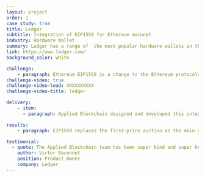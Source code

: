 ```yaml
---
layout: project
order: 1
case_study: true
title: Ledger
subtitle: Integration of EIP1559 for Ethereum mainnet
industry: Hardware Wallet
summary: Ledger has a range of  the most popular hardware wallets in the industry. These store a user’s private key enabling them to hold cryptocurrency and sign transactions more securely. Ledger provides two different models, the Nano S Plus and Nano X, the latter connecting through Bluetooth,  both of which support over 5,500 digital assets . The hardware wallets come equipped with the Ledger Live app, that allows users to buy, sell, own, and invest their crypto assets. Ledger has over 2M users in 165 countries.
link: https://www.ledger.com/
background_color: white

challenge:
    - paragraph: Ethereum EIP1559 is a change to the Ethereum protocols that allows the user to pay a high gas fee in order for their transaction to be prioritised (or a lower one, for lower priority and longer processing time). Ledger commissioned Applied Blockchain to add support for Ethereum’s EIP1559 in the Ledger live app. With this integration, both the Ledger Live Desktop and Ledger Live Mobile apps allow users to utilise EIP1559 transactions on  Ethereum.
challenge-video: true
challenge-video-lead: XXXXXXXXXX
challenge-video-title: ledger

delivery:
    - item:
      - paragraph: Applied Blockchain designed and developed this integration in collaboration with the Ledger Live app product team. The changes were implemented in the transaction generation and signing logic.

results:
    - paragraph: EIP1559 replaces the first-price auction as the main gas fee calculation and embeds an average price for Ethereum transactions. As Ethereum is one of the most popular cryptocurrencies in the Ledger Live app, this feature was highly anticipated by the platform’s users.

testimonial:
  - quote: The Applied Blockchain team has been super kind and super helpful, allowing to go back and forth, allowing us to change and to adapt to our user feedbacks and always taking into consideration what the changes were and it’s been really really helpful on outside. I’d say it’s been super easy because also all the project management side of this were taken care of. That means the roadmap was very clear, the vision was very clear and it ensured basically that everything went realy smooth and it freed a lot of time actually on our side to just focus on quality and focus on the product side things when you have a great team working on your future.  
    author: Victor Baconnet
    position: Product Owner
    company: Ledger
---
```

